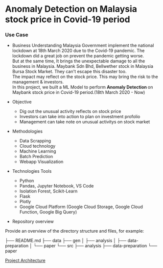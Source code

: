 # Anomaly Detection on Malaysia stock price in Covid-19 period

### Use Case

- Business Understanding
Malaysia Government implement the national lockdown at 18th March 2020 due to the Covid-19 pandemic. The lockdown did a great job on prevent the pandemic getting worse. <br>
But at the same time, It brings the unexpectable damage to all the business in Malaysia. Maybank Sdn Bhd, Bellwether stock in Malaysia Bursa Stock Market. They can't escape this disaster too. <br>
The impact may reflect on the stock price. This may bring the risk to the management & investors. <br>
In this project, we built a ML Model to perform <strong>Anomaly Detection </strong> on Maybank stock price in Covid-19 period.(18th March 2020 - Now) <br>

- Objective
  * Dig out the unusual activity reflects on stock price
  * Investors can take into action to plan on investment profolio
  * Management can take note on unusual activitys on stock market
  
- Methodologies
  * Data Scrapping
  * Cloud technology
  * Machine Learning
  * Batch Prediction
  * Webapp Visualization

- Technologies Tools
  * Python
  * Pandas, Jupyter Notebook, VS Code
  * Isolation Forest, Scikit-Learn
  * Flask
  * Plotly
  * Google Cloud Platform (Google Cloud Storage, Google Cloud Function, Google Big Query)

- Repository overview

Provide an overview of the directory structure and files, for example:

├── README.md
├── data
├── gen
│   ├── analysis
│   ├── data-preparation
│   └── paper
└── src
    ├── analysis
    ├── data-preparation
    └── paper
    
<a href="https://github.com/hoe94/Anomaly_Detection/blob/main/Project_Architecture.png">Project Architecture </a>

